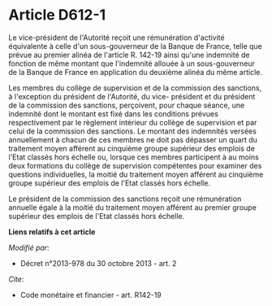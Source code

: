 # Article D612-1

Le vice-président de l'Autorité reçoit une rémunération d'activité équivalente à celle d'un sous-gouverneur de la Banque de
France, telle que prévue au premier alinéa de l'article R. 142-19 ainsi qu'une indemnité de fonction de même montant que
l'indemnité allouée à un sous-gouverneur de la Banque de France en application du deuxième alinéa du même article.

Les membres du collège de supervision et de la commission des sanctions, à l'exception du président de l'Autorité, du vice-
président et du président de la commission des sanctions, perçoivent, pour chaque séance, une indemnité dont le montant est
fixé dans les conditions prévues respectivement par le règlement intérieur du collège de supervision et par celui de la
commission des sanctions. Le montant des indemnités versées annuellement à chacun de ces membres ne doit pas dépasser un
quart du traitement moyen afférent au cinquième groupe supérieur des emplois de l'Etat classés hors échelle ou, lorsque ces
membres participent à au moins deux formations du collège de supervision compétentes pour examiner des questions
individuelles, la moitié du traitement moyen afférent au cinquième groupe supérieur des emplois de l'Etat classés hors
échelle.

Le président de la commission des sanctions reçoit une rémunération annuelle égale à la moitié du traitement moyen afférent
au premier groupe supérieur des emplois de l'Etat classés hors échelle.

**Liens relatifs à cet article**

_Modifié par_:

  - Décret n°2013-978 du 30 octobre 2013 - art. 2

_Cite_:

  - Code monétaire et financier - art. R142-19
